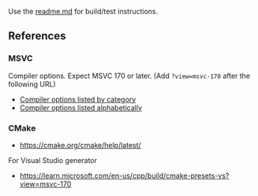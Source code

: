 

Use the [readme.md](../readme.md) for build/test instructions.

## References

### MSVC

Compiler options. Expect MSVC 170 or later. (Add `?view=msvc-170` after the following URL)

- [Compiler options listed by category](https://learn.microsoft.com/en-us/cpp/build/reference/compiler-options-listed-by-category#header-unitsmodules)
- [Compiler options listed alphabetically](https://learn.microsoft.com/en-us/cpp/build/reference/compiler-options-listed-alphabetically)

### CMake

- https://cmake.org/cmake/help/latest/

For Visual Studio generator

- https://learn.microsoft.com/en-us/cpp/build/cmake-presets-vs?view=msvc-170
